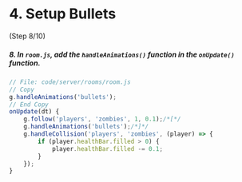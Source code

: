 # 4. Setup Bullets
 (Step 8/10)

##### 8. In `room.js`, add the `handleAnimations()` function in the `onUpdate()` function.

``` javascript
// File: code/server/rooms/room.js
// Copy
g.handleAnimations('bullets');
// End Copy
onUpdate(dt) {
	g.follow('players', 'zombies', 1, 0.1);/*[*/
	g.handleAnimations('bullets');/*]*/
	g.handleCollision('players', 'zombies', (player) => {
		if (player.healthBar.filled > 0) {
			player.healthBar.filled -= 0.1;
		}
	});
}
```